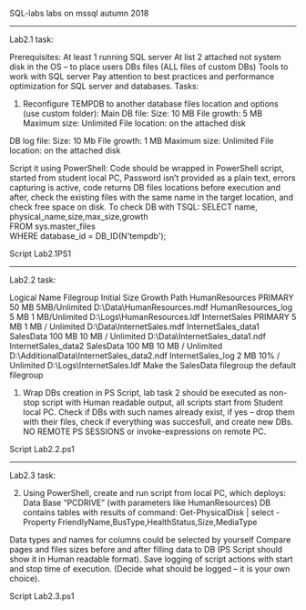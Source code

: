 SQL-labs
labs on mssql autumn 2018

<hr>

Lab2.1  task:

Prerequisites:
At least 1 running SQL server
At list 2 attached not system disk in the OS – to place users DBs files (ALL files of custom DBs)
Tools to work with SQL server 
Pay attention to best practices and performance optimization for SQL server and databases.
Tasks:
1.	Reconfigure TEMPDB to another database files location and options (use custom folder):
Main DB file:
Size: 10 MB
File growth: 5 MB
Maximum size: Unlimited
File location: on the attached disk

DB log file: 
Size: 10 Mb
File growth: 1 MB
Maximum size: Unlimited
File location: on the attached disk

Script it using PowerShell:
Code should be wrapped in PowerShell script, started from student local PC, Password isn’t provided as a plain text, errors capturing is active, code returns DB files locations before execution and after, check the existing files with the same name in the target location, and check free space on disk. To check DB with TSQL:
SELECT name, physical_name,size,max_size,growth  
FROM sys.master_files  
WHERE database_id = DB_ID(N'tempdb'); 

Script Lab2.1PS1

<hr>

Lab2.2 task:

Logical Name	Filegroup	Initial Size	Growth	Path
HumanResources	PRIMARY	50 MB	5MB/Unlimited	D:\Data\HumanResources.mdf
HumanResources_log		5 MB 	1 MB/Unlimited	D:\Logs\HumanResources.ldf
InternetSales	PRIMARY	5 MB	1 MB / Unlimited	D:\Data\InternetSales.mdf
InternetSales_data1	SalesData	100 MB	10 MB / Unlimited	D:\Data\InternetSales_data1.ndf
InternetSales_data2	SalesData	100 MB	10 MB / Unlimited	D:\AdditionalData\InternetSales_data2.ndf
InternetSales_log		2 MB	10% / Unlimited	D:\Logs\InternetSales.ldf
Make the SalesData filegroup the default filegroup

1.	Wrap DBs creation in PS Script, lab task 2 should be executed as non-stop script with Human readable output,
all scripts start from Student local PC. Check if DBs with such names already exist, if yes – drop them with their files,
check if everything was succesfull, and create new DBs. NO REMOTE PS SESSIONS or invoke-expressions on remote PC.

Script Lab2.2.ps1
<hr>

Lab2.3 task:

2.	Using PowerShell, create and run script from local PC, which deploys:
Data Base “PCDRIVE” (with parameters like HumanResources)
DB contains tables with results of command: 
Get-PhysicalDisk | select -Property FriendlyName,BusType,HealthStatus,Size,MediaType 

Data types and names for columns could be selected by yourself 
Compare pages and files sizes before and after filling data to DB (PS Script should show it in Human readable format).
Save logging of script actions with start and stop time of execution. (Decide what should be logged – it is your own choice).

Script Lab2.3.ps1



